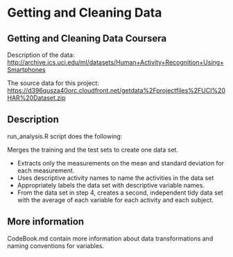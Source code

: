 Getting and Cleaning Data
============================

Getting and Cleaning Data Coursera
----------------------------------

Description of the data:
http://archive.ics.uci.edu/ml/datasets/Human+Activity+Recognition+Using+Smartphones

The source data for this project:
https://d396qusza40orc.cloudfront.net/getdata%2Fprojectfiles%2FUCI%20HAR%20Dataset.zip

Description 
----------
run_analysis.R script does the following:

Merges the training and the test sets to create one data set.
+ Extracts only the measurements on the mean and standard deviation for each measurement. 
+ Uses descriptive activity names to name the activities in the data set
+ Appropriately labels the data set with descriptive variable names. 
+ From the data set in step 4, creates a second, independent tidy data set with the average of each variable for each activity and each subject.

More information
----------------
CodeBook.md contain more information about data transformations and naming conventions for variables.
